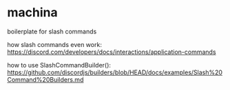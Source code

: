 # machina
boilerplate for slash commands

how slash commands even work: https://discord.com/developers/docs/interactions/application-commands

how to use SlashCommandBuilder(): https://github.com/discordjs/builders/blob/HEAD/docs/examples/Slash%20Command%20Builders.md

